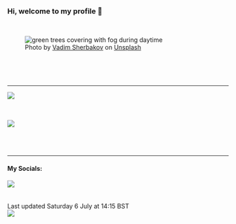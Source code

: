 <h3>Hi, welcome to my profile 👋</h3>

<br />
<figure>
  <img
    src="https://images.unsplash.com/photo-1446034295857-c39f8844fad4?crop=entropy&cs=tinysrgb&fit=max&fm=jpg&ixid=M3wyNzQ3MDB8MHwxfHJhbmRvbXx8fHx8fHx8fDE3MjAyNjg2Mjh8&ixlib=rb-4.0.3&q=80&w=1080&auto=format"
    alt="green trees covering with fog during daytime" 
  />
  <figcaption>Photo by <a
    href="https://unsplash.com/@madebyvadim?utm_source=Profile%20readme&utm_medium=referral">Vadim Sherbakov</a> on <a
    href="https://unsplash.com/?utm_source=Profile%20readme&utm_medium=referral">Unsplash</a></figcaption>
</figure>




  <br /><br /><br />

<hr />
<img
  src="https://github-readme-stats.vercel.app/api?username=shanelucy&show_icons=true&theme=calm"
/>
<br /><br /><br />

<img 
  src="https://github-readme-stats.vercel.app/api/top-langs/?username=shanelucy&theme=calm"
/>
<br /><br /><br /><br />
<hr />
<h4>My Socials:</h4>
<a href="https://uk.linkedin.com/in/shane-lucy-4735b616a">
  <img
    src="https://img.shields.io/badge/linkedin%20-%230077B5.svg?&style=for-the-badge&logo=linkedin&logoColor=white"
  />
</a>
<br /><br /><br />
Last updated Saturday 6 July at 14:15 BST
<br />
<img
  src="https://github.com/ShaneLucy/ShaneLucy/workflows/README%20build/badge.svg"
/>
